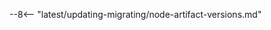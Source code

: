 [apifw-metrics]: ../admin-en/apifw-metrics.md

--8<-- "latest/updating-migrating/node-artifact-versions.md"